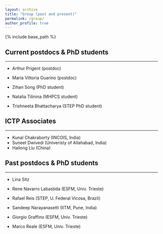 ```yaml
---
layout: archive
title: "Group (past and present)"
permalink: /group/
author_profile: true
---
```


{% include base_path %}

## Current postdocs & PhD students
___

* Arthur Prigent (postdoc)

* Maria Vittoria Guarino (postdoc)

* Zihan Song (PhD student)

* Natalia Tilinina (MHPCS student)

* Trishneeta Bhattacharya (STEP PhD student)

## ICTP Associates
___

* Kunal Chakraborty (INCOIS, India)
* Suneet Dwivedi (Univeristy of Allahabad, India)
* Hailong Liu (China)

## Past postdocs & PhD students
___

* Lina Sitz

* Rene Navarro Labastida (ESFM, Univ. Trieste)
* Rafael Reis (STEP, U. Federal Vicosa, Brazil)
* Sandeep Narayanasetti (IITM, Pune, India)
* Giorgio Graffino (ESFM, Univ. Trieste)
* Marco Reale (ESFM, Univ. Trieste)

